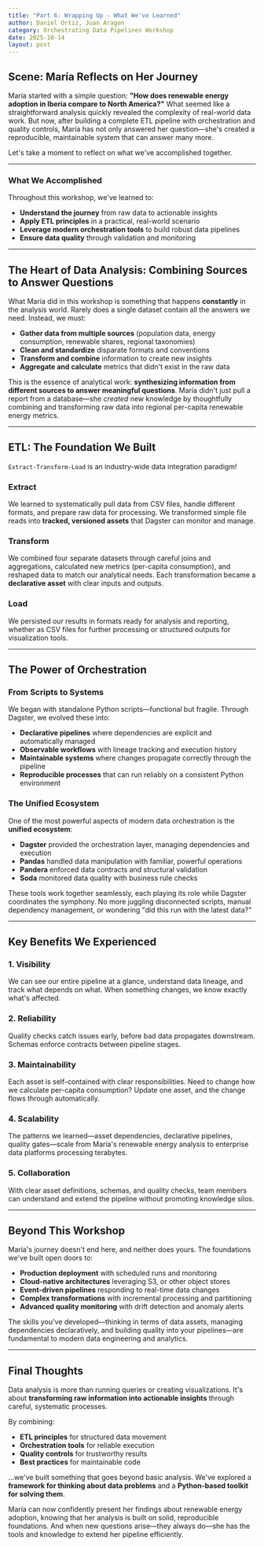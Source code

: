 ```yaml
---
title: "Part 6: Wrapping Up - What We've Learned"
author: Daniel Ortiz, Juan Aragon
category: Orchestrating Data Pipelines Workshop
date: 2025-10-14
layout: post
---
```


## Scene: María Reflects on Her Journey

María started with a simple question: **"How does renewable energy adoption in Iberia compare to North America?"** What seemed like a straightforward analysis quickly revealed the complexity of real-world data work. But now, after building a complete ETL pipeline with orchestration and quality controls, María has not only answered her question—she's created a reproducible, maintainable system that can answer many more.

Let's take a moment to reflect on what we've accomplished together.

---

### What We Accomplished

Throughout this workshop, we've learned to:

- **Understand the journey** from raw data to actionable insights
- **Apply ETL principles** in a practical, real-world scenario
- **Leverage modern orchestration tools** to build robust data pipelines
- **Ensure data quality** through validation and monitoring

---

## The Heart of Data Analysis: Combining Sources to Answer Questions

What María did in this workshop is something that happens **constantly** in the analysis world. Rarely does a single dataset contain all the answers we need. Instead, we must:

- **Gather data from multiple sources** (population data, energy consumption, renewable shares, regional taxonomies)
- **Clean and standardize** disparate formats and conventions
- **Transform and combine** information to create new insights
- **Aggregate and calculate** metrics that didn't exist in the raw data

This is the essence of analytical work: **synthesizing information from different sources to answer meaningful questions**. María didn't just pull a report from a database—she *created* new knowledge by thoughtfully combining and transforming raw data into regional per-capita renewable energy metrics.

---

## ETL: The Foundation We Built

`Extract-Transform-Load` is an industry-wide data integration paradigm!

### Extract
We learned to systematically pull data from CSV files, handle different formats, and prepare raw data for processing. We transformed simple file reads into **tracked, versioned assets** that Dagster can monitor and manage.

### Transform
We combined four separate datasets through careful joins and aggregations, calculated new metrics (per-capita consumption), and reshaped data to match our analytical needs. Each transformation became a **declarative asset** with clear inputs and outputs.

### Load
We persisted our results in formats ready for analysis and reporting, whether as CSV files for further processing or structured outputs for visualization tools.

---

## The Power of Orchestration

### From Scripts to Systems

We began with standalone Python scripts—functional but fragile. Through Dagster, we evolved these into:

- **Declarative pipelines** where dependencies are explicit and automatically managed
- **Observable workflows** with lineage tracking and execution history
- **Maintainable systems** where changes propagate correctly through the pipeline
- **Reproducible processes** that can run reliably on a consistent Python environment

### The Unified Ecosystem

One of the most powerful aspects of modern data orchestration is the **unified ecosystem**:

- **Dagster** provided the orchestration layer, managing dependencies and execution
- **Pandas** handled data manipulation with familiar, powerful operations
- **Pandera** enforced data contracts and structural validation
- **Soda** monitored data quality with business rule checks

These tools work together seamlessly, each playing its role while Dagster coordinates the symphony. No more juggling disconnected scripts, manual dependency management, or wondering "did this run with the latest data?"

---

## Key Benefits We Experienced

### 1. **Visibility**
We can see our entire pipeline at a glance, understand data lineage, and track what depends on what. When something changes, we know exactly what's affected.

### 2. **Reliability**
Quality checks catch issues early, before bad data propagates downstream. Schemas enforce contracts between pipeline stages.

### 3. **Maintainability**
Each asset is self-contained with clear responsibilities. Need to change how we calculate per-capita consumption? Update one asset, and the change flows through automatically.

### 4. **Scalability**
The patterns we learned—asset dependencies, declarative pipelines, quality gates—scale from María's renewable energy analysis to enterprise data platforms processing terabytes.

### 5. **Collaboration**
With clear asset definitions, schemas, and quality checks, team members can understand and extend the pipeline without promoting knowledge silos.

---

## Beyond This Workshop

María's journey doesn't end here, and neither does yours. The foundations we've built open doors to:

- **Production deployment** with scheduled runs and monitoring
- **Cloud-native architectures** leveraging S3, or other object stores
- **Event-driven pipelines** responding to real-time data changes
- **Complex transformations** with incremental processing and partitioning
- **Advanced quality monitoring** with drift detection and anomaly alerts

The skills you've developed—thinking in terms of data assets, managing dependencies declaratively, and building quality into your pipelines—are fundamental to modern data engineering and analytics.

---

## Final Thoughts

Data analysis is more than running queries or creating visualizations. It's about **transforming raw information into actionable insights** through careful, systematic processes. 

By combining:
- **ETL principles** for structured data movement
- **Orchestration tools** for reliable execution
- **Quality controls** for trustworthy results
- **Best practices** for maintainable code

...we've built something that goes beyond basic analysis. We've explored a **framework for thinking about data problems** and a **Python-based toolkit for solving them**.

María can now confidently present her findings about renewable energy adoption, knowing that her analysis is built on solid, reproducible foundations. And when new questions arise—they always do—she has the tools and knowledge to extend her pipeline efficiently.
